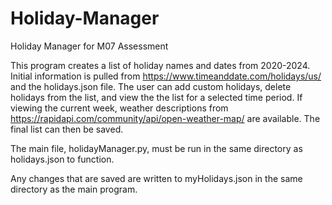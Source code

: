 # Holiday-Manager
Holiday Manager for M07 Assessment

This program creates a list of holiday names and dates from 2020-2024. Initial information is pulled from https://www.timeanddate.com/holidays/us/ and the holidays.json file. The user can add custom holidays, delete holidays from the list, and view the the list for a selected time period. If viewing the current week, weather descriptions from https://rapidapi.com/community/api/open-weather-map/ are available. The final list can then be saved.

The main file, holidayManager.py, must be run in the same directory as holidays.json to function.

Any changes that are saved are written to myHolidays.json in the same directory as the main program.
